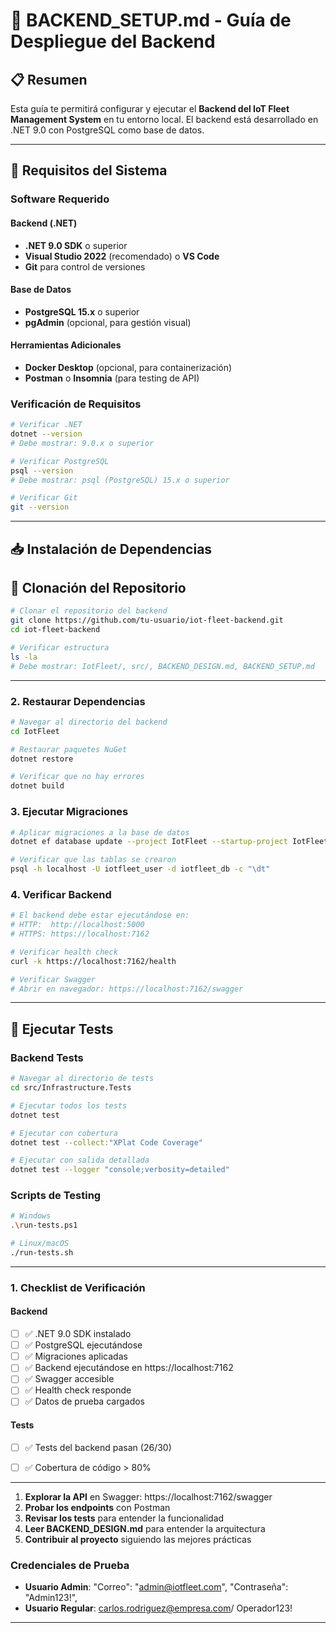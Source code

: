 # 🚀 BACKEND_SETUP.md - Guía de Despliegue del Backend

## 📋 Resumen

Esta guía te permitirá configurar y ejecutar el **Backend del IoT Fleet Management System** en tu entorno local. El backend está desarrollado en .NET 9.0 con PostgreSQL como base de datos.

---

## 🎯 Requisitos del Sistema

### Software Requerido

#### **Backend (.NET)**
- **.NET 9.0 SDK** o superior
- **Visual Studio 2022** (recomendado) o **VS Code**
- **Git** para control de versiones

#### **Base de Datos**
- **PostgreSQL 15.x** o superior
- **pgAdmin** (opcional, para gestión visual)

#### **Herramientas Adicionales**
- **Docker Desktop** (opcional, para containerización)
- **Postman** o **Insomnia** (para testing de API)

### Verificación de Requisitos

```bash
# Verificar .NET
dotnet --version
# Debe mostrar: 9.0.x o superior

# Verificar PostgreSQL
psql --version
# Debe mostrar: psql (PostgreSQL) 15.x o superior

# Verificar Git
git --version
```

---

## 📥 Instalación de Dependencias



## 📁 Clonación del Repositorio

```bash
# Clonar el repositorio del backend
git clone https://github.com/tu-usuario/iot-fleet-backend.git
cd iot-fleet-backend

# Verificar estructura
ls -la
# Debe mostrar: IotFleet/, src/, BACKEND_DESIGN.md, BACKEND_SETUP.md
```

---



### 2. **Restaurar Dependencias**

```bash
# Navegar al directorio del backend
cd IotFleet

# Restaurar paquetes NuGet
dotnet restore

# Verificar que no hay errores
dotnet build
```

### 3. **Ejecutar Migraciones**

```bash
# Aplicar migraciones a la base de datos
dotnet ef database update --project IotFleet --startup-project IotFleet

# Verificar que las tablas se crearon
psql -h localhost -U iotfleet_user -d iotfleet_db -c "\dt"
```



### 4. **Verificar Backend**

```bash
# El backend debe estar ejecutándose en:
# HTTP:  http://localhost:5000
# HTTPS: https://localhost:7162

# Verificar health check
curl -k https://localhost:7162/health

# Verificar Swagger
# Abrir en navegador: https://localhost:7162/swagger
```

---

## 🧪 Ejecutar Tests

### Backend Tests

```bash
# Navegar al directorio de tests
cd src/Infrastructure.Tests

# Ejecutar todos los tests
dotnet test

# Ejecutar con cobertura
dotnet test --collect:"XPlat Code Coverage"

# Ejecutar con salida detallada
dotnet test --logger "console;verbosity=detailed"
```

### Scripts de Testing

```bash
# Windows
.\run-tests.ps1

# Linux/macOS
./run-tests.sh
```

---



### 1. **Checklist de Verificación**

#### Backend
- [ ] ✅ .NET 9.0 SDK instalado
- [ ] ✅ PostgreSQL ejecutándose
- [ ] ✅ Migraciones aplicadas
- [ ] ✅ Backend ejecutándose en https://localhost:7162
- [ ] ✅ Swagger accesible
- [ ] ✅ Health check responde
- [ ] ✅ Datos de prueba cargados

#### Tests
- [ ] ✅ Tests del backend pasan (26/30)
- [ ] ✅ Cobertura de código > 80%



---

1. **Explorar la API** en Swagger: https://localhost:7162/swagger
2. **Probar los endpoints** con Postman
3. **Revisar los tests** para entender la funcionalidad
4. **Leer BACKEND_DESIGN.md** para entender la arquitectura
5. **Contribuir al proyecto** siguiendo las mejores prácticas

### Credenciales de Prueba

- **Usuario Admin**: "Correo": "admin@iotfleet.com",
  "Contraseña": "Admin123!",
- **Usuario Regular**: carlos.rodriguez@empresa.com/
Operador123!

---
